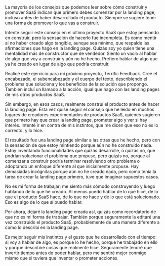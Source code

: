 La mayoría de los consejos que podemos leer sobre cómo construir y promover SaaS indican que primero debes comenzar por la landing page, incluso antes de haber desarrollado el producto. Siempre se sugiere tener una forma de promover lo que vas a construir. 

Intenté seguir este consejo en el último proyecto SaaS que estoy pensando en construir, pero la sensación de hacerlo fue incompleta. Es como mentir al no haber creado algo tangible, aunque sea mínimo, que respalde las afirmaciones que hago en la landing page. Quizás soy yo quien tiene una mentalidad más de constructor que de vendedor. Siento un vacío al hablar de algo que voy a construir y aún no he hecho. Prefiero hablar de algo que ya he creado en lugar de algo que podría construir.

Realicé este ejercicio para mi próximo proyecto, Terrific Feedback. Creé el encabezado, el subencabezado y el cuerpo del texto, describiendo el problema que soluciona y los beneficios de la solución que propongo. También incluí un llamado a la acción, igual que hago con las landing pages de mis otros productos SaaS. 

Sin embargo, en esos casos, realmente construí el producto antes de hacer la landing page. Esta vez quise seguir el consejo que he leído en muchos lugares de creadores experimentados de productos SaaS, quienes sugieren que primero hay que crear la landing page, prometer algo y ver si hay interés. Intenté ir en contra de mis instintos, que me dicen que eso no es lo correcto, y lo hice. 

El resultado fue una landing page similar a las otras que he hecho, pero con la sensación de que estoy mintiendo porque aún no he construido nada. Estoy inventando funcionalidades que quizás desarrolle, o quizás no, que podrían solucionar el problema que propuse, pero quizás no, porque al comenzar a construir podría terminar resolviendo otro problema o adoptando un enfoque diferente al que inicialmente propuse. Hay demasiadas incógnitas porque aún no he creado nada, pero como tenía la tarea de crear la landing page primero, tuve que imaginar supuestos casos. 

No es mi forma de trabajar; me siento más cómodo construyendo y luego hablando de lo que he creado. Al menos puedo hablar de lo que hice, de lo que el producto SaaS hace, de lo que no hace y de lo que está solucionado. Eso es algo de lo que sí puedo hablar.

Por ahora, dejaré la landing page creada así, quizás como recordatorio de que no es mi forma de trabajar. También porque seguramente la editaré una vez construido el producto SaaS, probablemente de una manera diferente a como lo describí en la landing page.

Es mejor seguir mis instintos y el gusto que he desarrollado con el tiempo: si voy a hablar de algo, es porque lo he hecho, porque he trabajado en ello y porque describiré cosas que realmente hice. Seguramente tendré que invertir tiempo antes de poder hablar, pero me sentiré mejor conmigo mismo que si tuviera que inventar o prometer acciones.
